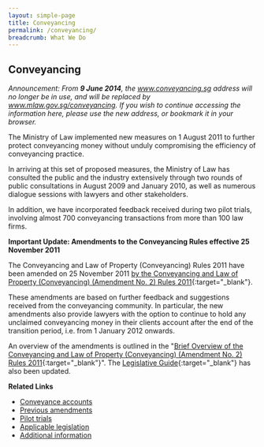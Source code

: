 ```yaml
---
layout: simple-page
title: Conveyancing
permalink: /conveyancing/
breadcrumb: What We Do
---
```


Conveyancing
---

<i>Announcement: From **9 June 2014**, the www.conveyancing.sg address will no longer be in use, and will be replaced by <a href="/conveyancing/">www.mlaw.gov.sg/conveyancing</a>. If you wish to continue accessing the information here, please use the new address, or bookmark it in your browser.</i>

The Ministry of Law implemented new measures on 1 August 2011 to further protect conveyancing money without unduly compromising the efficiency of conveyancing practice.

In arriving at this set of proposed measures, the Ministry of Law has consulted the public and the industry extensively through two rounds of public consultations in August 2009 and January 2010, as well as numerous dialogue sessions with lawyers and other stakeholders.

In addition, we have incorporated feedback received during two pilot trials, involving almost 700 conveyancing transactions from more than 100 law firms.

**Important Update: Amendments to the Conveyancing Rules effective 25 November 2011**

The Conveyancing and Law of Property (Conveyancing) Rules 2011 have been amended on 25 November 2011 [by the Conveyancing and Law of Property (Conveyancing) (Amendment No. 2) Rules 2011](/files/linkclick2ffc.pdf/){:target="_blank"}.

These amendments are based on further feedback and suggestions received from the conveyancing community. In particular, the new amendments also provide lawyers with the option to continue to hold any unclaimed conveyancing money in their clients account after the end of the transition period, i.e. from 1 January 2012 onwards.

An overview of the amendments is outlined in the "[Brief Overview of the Conveyancing and Law of Property (Conveyancing) (Amendment No. 2) Rules 2011](/files/linkclick9205.pdf/){:target="_blank"}". The [Legislative Guide](/files/linkclickfe3c.pdf/){:target="_blank"} has also been updated.

**Related Links**

<ul>
    <li>
      <a href="/conveyancing-accounts/" target="_blank">Conveyance accounts</a>
    </li>
    <li>
      <a href="/previous-amendments/" target="_blank">Previous amendments</a>
    </li>
    <li>
      <a href="/pilot-trials/" target="_blank">Pilot trials</a>
    </li>
    <li>
      <a href="/applicable-legislation/" target="_blank">Applicable legislation</a>
    </li>
    <li>
      <a href="/additional-information/" target="_blank">Additional information</a>
    </li>
  </ul>
